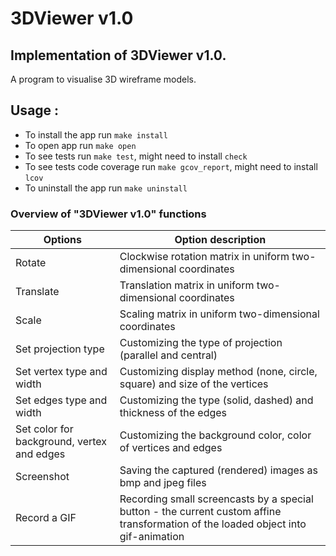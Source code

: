 # 3DViewer v1.0

## Implementation of 3DViewer v1.0.

A program to visualise 3D wireframe models.

## Usage :

- To install the app run `make install`
- To open app run `make open`
- To see tests run `make test`, might need to install `check`
- To see tests code coverage run `make gcov_report`, might need to install `lcov`
- To uninstall the app run `make uninstall`

### Overview of "3DViewer v1.0" functions

| Options                                    | Option  description                                                                                                                |
|--------------------------------------------|------------------------------------------------------------------------------------------------------------------------------------|
| Rotate                                     | Clockwise rotation matrix in uniform two-dimensional coordinates                                                                   |
| Translate                                  | Translation matrix in uniform two-dimensional coordinates                                                                          |
| Scale                                      | Scaling matrix in uniform two-dimensional coordinates                                                                              |
| Set projection type                        | Customizing the type of projection (parallel and central)                                                                          |
| Set vertex type and width                  | Customizing display method (none, circle, square) and size of the vertices                                                         |
| Set edges type and width                   | Customizing the type (solid, dashed) and thickness of the edges                                                                    |
| Set color for background, vertex and edges | Customizing the background color, color of vertices and edges                                                                      |
| Screenshot                                 | Saving the captured (rendered) images as bmp and jpeg files                                                                        |
| Record a GIF                               | Recording small screencasts by a special button - the current custom affine transformation of the loaded object into gif-animation |